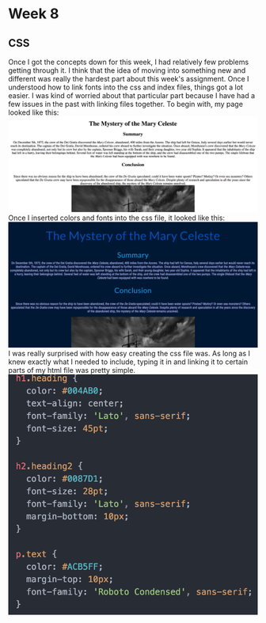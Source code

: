 # Week 8
## CSS
Once I got the concepts down for this week, I had relatively few problems getting through it.  I think that the idea of moving into something new and different was really the hardest part about this week's assignment. Once I understood how to link fonts into the css and index files, things got a lot easier.  I was kind of worried about that particular part because I have had a few issues in the past with linking files together.
To begin with, my page looked like this:
![screenshot](img/html.png)
Once I inserted colors and fonts into the css file, it looked like this:
![screenshot2](img/screenshot2.png)
I was really surprised with how easy creating the css file was.  As long as I knew exactly what I needed to include, typing it in and linking it to certain parts of my html file was pretty simple.
![code](img/code.png)
